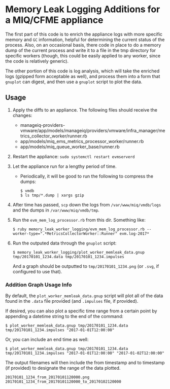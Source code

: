 Memory Leak Logging Additions for a MIQ/CFME appliance
======================================================

The first part of this code is to enrich the appliance logs with more specific
memory and `GC` information, helpful for determining the current status of the
process.  Also, on an occasional basis, there code in place to do a memory dump
of the current process and write it to a file in the tmp directory for specific
workers (though, this could be easily applied to any worker, since the code is
relatively generic).

The other portion of this code is log analysis, which will take the enriched
logs (gzipped form acceptable as well), and process them into a form that
`gnuplot` can digest, and then use a `gnuplot` script to plot the data.


Usage
-----

1. Apply the diffs to an appliance.  The following files should receive the
   changes:
    - manageiq-providers-vmware/app/models/manageiq/providers/vmware/infra_manager/metrics_collector_worker/runner.rb
    - app/models/miq_ems_metrics_processor_worker/runner.rb
    - app/models/miq_queue_worker_base/runner.rb
   
2. Restart the appliance:  `sudo systemctl restart evmserverd`
   
3. Let the appliance run for a lengthy period of time.
    - Periodically, it will be good to run the following to compress the dumps:
      
      ```console
      $ vmdb
      $ ls tmp/*.dump | xargs gzip
      ```
      
4. After time has passed, `scp` down the logs from `/var/www/miq/vmdb/logs` and
   the dumps in `/var/www/miq/vmdb/tmp`.
   
5. Run the `evm_mem_log_processor.rb` from this dir.  Something like:
   
   ```console
   $ ruby memory_leak_worker_logging/evm_mem_log_processor.rb --worker-type=".*MetricsCollectorWorker::Runner" evm.log-2017*
   ```
   
6. Run the outputed data through the `gnuplot` script:
   
   ```console
   $ memory_leak_worker_logging/plot_worker_memleak_data.gnup tmp/20170101_1234.data tmp/20170101_1234.impulses
   ```
   
   And a graph should be outputted to `tmp/20170101_1234.png` (or `.svg`, if
   configured to use that).


### Addition Graph Usage Info

By default, the `plot_worker_memleak_data.gnup` script will plot all of the
data found in the `.data` file provided (and `.impulses` file, if provided).

If desired, you can also plot a specific time range from a certain point by
appending a datetime string to the end of the command:

```console
$ plot_worker_memleak_data.gnup tmp/20170101_1234.data tmp/20170101_1234.impulses "2017-01-01T12:00:00"
```

Or, you can include an end time as well:

```console
$ plot_worker_memleak_data.gnup tmp/20170101_1234.data tmp/20170101_1234.impulses "2017-01-01T12:00:00" "2017-01-02T12:00:00"
```


The output filenames will then include the from timestamp and to timestamp (if
provided) to designate the range of the data plotted.


```
20170101_1234_from_20170101120000.png
20170101_1234_from_20170101120000_to_20170102120000
```
